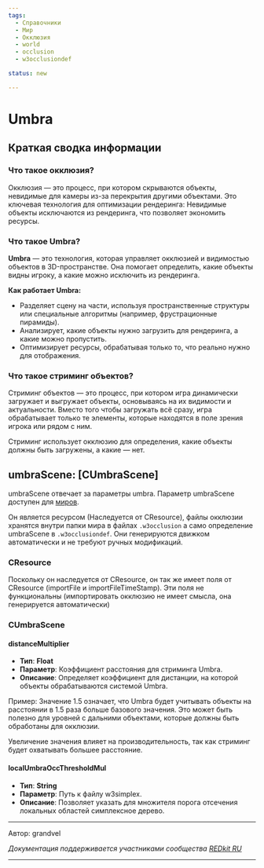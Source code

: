 ```yaml
---
tags:
  - Справочники
  - Мир
  - Окклюзия
  - world
  - occlusion
  - w3occlusiondef

status: new

---
```



# Umbra

## Краткая сводка информации

### Что такое окклюзия?

Окклюзия — это процесс, при котором скрываются объекты, невидимые для камеры из-за перекрытия другими объектами. 
Это ключевая технология для оптимизации рендеринга: 
Невидимые объекты исключаются из рендеринга, что позволяет экономить ресурсы.

### Что такое Umbra?
**Umbra** — это технология, которая управляет окклюзией и видимостью объектов в 3D-пространстве.
Она помогает определить, какие объекты видны игроку, а какие можно исключить из рендеринга.

**Как работает Umbra:**

- Разделяет сцену на части, 
используя пространственные структуры или специальные алгоритмы (например, фрустрационные пирамиды).
- Анализирует, какие объекты нужно загрузить для рендеринга, а какие можно пропустить.
- Оптимизирует ресурсы, обрабатывая только то, что реально нужно для отображения.

### Что такое стриминг объектов?
Стриминг объектов — это процесс, при котором игра динамически загружает и выгружает объекты, 
основываясь на их видимости и актуальности. 
Вместо того чтобы загружать всё сразу, игра обрабатывает только те элементы, 
которые находятся в поле зрения игрока или рядом с ним.

Стриминг использует окклюзию для определения, какие объекты должны быть загружены, а какие — нет.

## umbraScene: [CUmbraScene]

umbraScene отвечает за параметры umbra. Параметр umbraScene доступен для 
[миров](../../base/world/world.md).

Он является ресурсом (Наследуется от CResource), файлы окклюзии хранятся внутри папки мира в файлах `.w3occlusion`
а само определение umbraScene в `.w3occlusiondef`.
Они генерируются движком автоматически и не требуют ручных модификаций.

### CResource
Поскольку он наследуется от CResource, он так же имеет поля от CResource (importFile и importFileTimeStamp). 
Эти поля не функциональны (импортировать окклюзию не имеет смысла, она генерируется автоматически)

### CUmbraScene
#### distanceMultiplier
- **Тип**: **Float**
- **Параметр**: Коэффициент расстояния для стриминга Umbra.
- **Описание**: Определяет коэффициент для дистанции, на которой объекты
обрабатываются системой Umbra.

Пример: Значение 1.5 означает, что Umbra будет учитывать объекты на
расстоянии в 1.5 раза больше базового значения. Это может быть полезно
для уровней с дальними объектами, которые должны быть обработаны
для окклюзии.

Увеличение значения влияет на производительность, так
как стриминг будет охватывать большее расстояние. 

#### localUmbraOccThresholdMul
- **Тип**: **String**
- **Параметр**: Путь к файлу w3simplex.
- **Описание**: Позволяет указать для множителя порога отсечения локальных областей симплексное дерево.

***
Автор: grandvel

*Документация поддерживается участниками сообщества [REDkit RU](https://discord.gg/kRTEy8KcNa)*
***